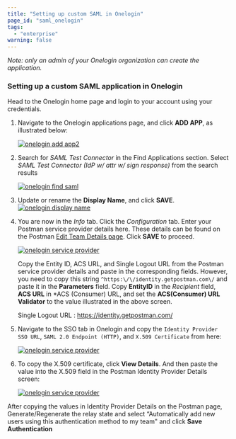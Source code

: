 ```yaml
---
title: "Setting up custom SAML in Onelogin"
page_id: "saml_onelogin"
tags: 
  - "enterprise"
warning: false
---
```


*Note: only an admin of your Onelogin organization can create the application.*

### Setting up a custom SAML application in Onelogin

Head to the Onelogin home page and login to your account using your credentials.

1. Navigate to the Onelogin applications page, and click **ADD APP**, as illustrated below:

   [![onelogin add app2](https://s3.amazonaws.com/postman-static-getpostman-com/postman-docs/Onelogin-Add-Apps1.png)](https://s3.amazonaws.com/postman-static-getpostman-com/postman-docs/onelogin_add_app.png)
   

2. Search for *SAML Test Connector* in the Find Applications section. Select *SAML Test Connector (IdP w/ attr w/ sign response)* from the search results

    [![onelogin find saml](https://s3.amazonaws.com/postman-static-getpostman-com/postman-docs/Onelogin-Select-SAML.png)](https://s3.amazonaws.com/postman-static-getpostman-com/postman-docs/onelogin_find_saml.png) 

3. Update or rename the **Display Name**, and click **SAVE**.
   [![onelogin display name](https://s3.amazonaws.com/postman-static-getpostman-com/postman-docs/onelogin_display.png)](https://s3.amazonaws.com/postman-static-getpostman-com/postman-docs/onelogin_display.png)

4. You are now in the *Info* tab. Click the *Configuration* tab. Enter your Postman service provider details here. These details can be found on the Postman [Edit Team Details page](https://go.postman.co/settings/team/general). Click **SAVE** to proceed.

   [![onelogin service provider](https://s3.amazonaws.com/postman-static-getpostman-com/postman-docs/Onelogin-IDP-Details1.png)](https://s3.amazonaws.com/postman-static-getpostman-com/postman-docs/Onelogin-IDP-Details1.png)

    Copy the Entity ID, ACS URL, and Single Logout URL from the Postman service provider details and paste in the corresponding fields. However, you need to copy this string `^https:\/\/identity.getpostman.com\/` and paste it in the **Parameters** field. Copy **EntityID** in the *Recipient* field, **ACS URL** in *ACS (Consumer) URL, and set the **ACS(Consumer) URL Validator** to the value illustrated in the above screen. 

  
   Single Logout URL : https://identity.getpostman.com/

5. Navigate to the SSO tab in Onelogin and copy the `Identity Provider SSO URL`, `SAML 2.0 Endpoint (HTTP)`, and `X.509 Certificate` from here:

   [![onelogin service provider](https://s3.amazonaws.com/postman-static-getpostman-com/postman-docs/Onelogin-Copy-IDP-Details.png)](https://s3.amazonaws.com/postman-static-getpostman-com/postman-docs/Onelogin-Copy-IDP-Details.png)

6. To copy the X.509 certificate, click **View Details**. And then paste the value into the X.509 field in the Postman Identity Provider Details screen: 

    [![onelogin service provider](https://s3.amazonaws.com/postman-static-getpostman-com/postman-docs/Onelogin-Postman-IDP-Details1.png)](https://s3.amazonaws.com/postman-static-getpostman-com/postman-docs/Onelogin-Copy-IDP-Details1.png)

After copying the values in Identity Provider Details on the Postman page, Generate/Regenerate the relay state and select “Automatically add new users using this authentication method to my team" and click **Save Authentication**